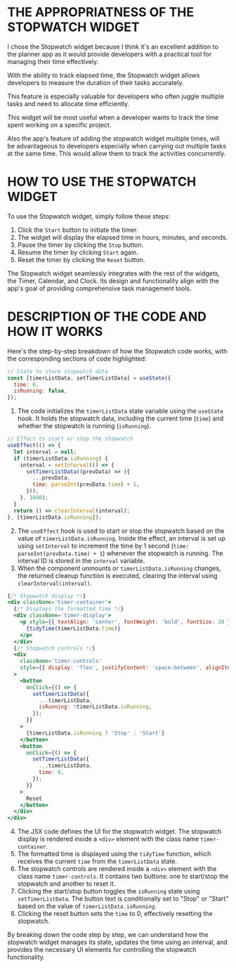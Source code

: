 
# THE APPROPRIATNESS OF THE STOPWATCH WIDGET
I chose the Stopwatch widget because I think it's an excellent addition to the planner app as it would provide developers with a practical tool for managing their time effectively. 

With the ability to track elapsed time, the Stopwatch widget allows developers to measure the duration of their tasks accurately. 

This feature is especially valuable for developers who often juggle multiple tasks and need to allocate time efficiently.

This widget will be most useful when a developer wants to track the time spent working on a specific project.

Also the app's feature of adding the stopwatch widget multiple times, will be advantageous to developers especially when carrying out multiple tasks at the same time. This would allow them to track the activities concurrently.

# HOW TO USE THE STOPWATCH WIDGET
To use the Stopwatch widget, simply follow these steps:

1. Click the `Start` button to initiate the timer.
2. The widget will display the elapsed time in hours, minutes, and seconds.
3. Pause the timer by clicking the `Stop` button.
4. Resume the timer by clicking `Start` again.
5. Reset the timer by clicking the `Reset` button.

The Stopwatch widget seamlessly integrates with the rest of the widgets, the Timer, Calendar, and Clock. Its design and functionality align with the app's goal of providing comprehensive task management tools.

# DESCRIPTION OF THE CODE AND HOW IT WORKS
Here's the step-by-step breakdown of how the Stopwatch code works, with the corresponding sections of code highlighted:

```jsx
// State to store stopwatch data
const [timerListData, setTimerListData] = useState({
  time: 0,
  isRunning: false,
});
```

1. The code initializes the `timerListData` state variable using the `useState` hook. It holds the stopwatch data, including the current time (`time`) and whether the stopwatch is running (`isRunning`).

```jsx
// Effect to start or stop the stopwatch
useEffect(() => {
  let interval = null;
  if (timerListData.isRunning) {
    interval = setInterval(() => {
      setTimerListData((prevData) => ({
        ...prevData,
        time: parseInt(prevData.time) + 1,
      }));
    }, 1000);
  }
  return () => clearInterval(interval);
}, [timerListData.isRunning]);
```

2. The `useEffect` hook is used to start or stop the stopwatch based on the value of `timerListData.isRunning`. Inside the effect, an interval is set up using `setInterval` to increment the time by 1 second (`time: parseInt(prevData.time) + 1`) whenever the stopwatch is running. The interval ID is stored in the `interval` variable.
3. When the component unmounts or `timerListData.isRunning` changes, the returned cleanup function is executed, clearing the interval using `clearInterval(interval)`.

```jsx
{/* Stopwatch display */}
<div className='timer-container'>
  {/* Displays the formatted time */}
  <div className='timer-display'>
    <p style={{ textAlign: 'center', fontWeight: 'bold', fontSize: 20 }}>
      {tidyTime(timerListData.time)}
    </p>
  </div>
  {/* Stopwatch controls */}
  <div
    className='timer-controls'
    style={{ display: 'flex', justifyContent: 'space-between', alignItems: 'center' }}
  >
    <button
      onClick={() => {
        setTimerListData({
          ...timerListData,
          isRunning: !timerListData.isRunning,
        });
      }}
    >
      {timerListData.isRunning ? 'Stop' : 'Start'}
    </button>
    <button
      onClick={() => {
        setTimerListData({
          ...timerListData,
          time: 0,
        });
      }}
    >
      Reset
    </button>
  </div>
</div>
```

4. The JSX code defines the UI for the stopwatch widget. The stopwatch display is rendered inside a `<div>` element with the class name `timer-container`.
5. The formatted time is displayed using the `tidyTime` function, which receives the current `time` from the `timerListData` state.
6. The stopwatch controls are rendered inside a `<div>` element with the class name `timer-controls`. It contains two buttons: one to start/stop the stopwatch and another to reset it.
7. Clicking the start/stop button toggles the `isRunning` state using `setTimerListData`. The button text is conditionally set to "Stop" or "Start" based on the value of `timerListData.isRunning`.
8. Clicking the reset button sets the `time` to 0, effectively resetting the stopwatch.

By breaking down the code step by step, we can understand how the stopwatch widget manages its state, updates the time using an interval, and provides the necessary UI elements for controlling the stopwatch functionality.
